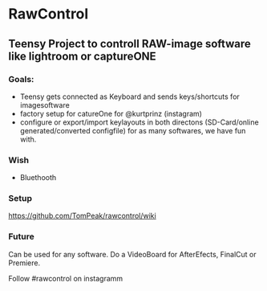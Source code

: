 # RawControl
## Teensy Project to controll RAW-image software like lightroom or captureONE

### Goals:
- Teensy gets connected as Keyboard and sends keys/shortcuts for imagesoftware
- factory setup for catureOne for @kurtprinz (instagram)
- configure or export/import keylayouts in both directons (SD-Card/online generated/converted configfile) for as many softwares, we have fun with.

### Wish
- Bluethooth

### Setup
https://github.com/TomPeak/rawcontrol/wiki

### Future
Can be used for any software. Do a VideoBoard for AfterEfects, FinalCut or Premiere.

Follow #rawcontrol on instagramm
